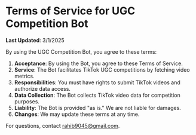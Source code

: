 # Terms of Service for UGC Competition Bot

**Last Updated**: 3/1/2025

By using the UGC Competition Bot, you agree to these terms:

1. **Acceptance**: By using the Bot, you agree to these Terms of Service.
2. **Service**: The Bot facilitates TikTok UGC competitions by fetching video metrics.
3. **Responsibilities**: You must have rights to submit TikTok videos and authorize data access.
4. **Data Collection**: The Bot collects TikTok video data for competition purposes.
5. **Liability**: The Bot is provided "as is." We are not liable for damages.
6. **Changes**: We may update these terms at any time.

For questions, contact rahib9045@gmail.com.
